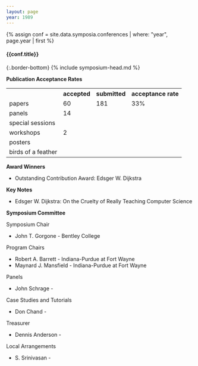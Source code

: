 ```yaml
---
layout: page
year: 1989
---
```

{% assign conf = site.data.symposia.conferences | where: "year", page.year | first %}
#### {{conf.title}}
{:.border-bottom}
{% include symposium-head.md %}


**Publication Acceptance Rates**
<table class="table table-hover table-sm"><tbody><tr><th></th>
<th>accepted</th>
<th>submitted</th>
<th>acceptance rate</th>
</tr><tr><td>papers</td>
<td>60</td>
<td>181</td>
<td>33%</td>
</tr><tr><td>panels</td>
<td>14</td>
<td></td>
<td></td>
</tr><tr><td>special sessions</td>
<td></td>
<td></td>
<td></td>
</tr><tr><td>workshops</td>
<td>2</td>
<td></td>
<td></td>
</tr><tr><td>posters</td>
<td></td>
<td></td>
<td></td>
</tr><tr><td>birds of a feather</td>
<td></td>
<td></td>
<td></td>
</tr></tbody></table>                        


**Award Winners**

-   Outstanding Contribution Award: Edsger W. Dijkstra

**Key Notes**

-   Edsger W. Dijkstra: On the Cruelty of Really Teaching Computer
    Science

**Symposium Committee**

Symposium Chair

-   John T. Gorgone - Bentley College

Program Chairs

-   Robert A. Barrett - Indiana-Purdue at Fort Wayne
-   Maynard J. Mansfield - Indiana-Purdue at Fort Wayne

Panels

-   John Schrage -

Case Studies and Tutorials

-   Don Chand -

Treasurer

-   Dennis Anderson -

Local Arrangements

-   S. Srinivasan -
